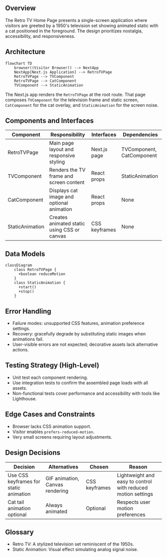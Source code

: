 ## Overview
The Retro TV Home Page presents a single-screen application where visitors are greeted by a 1950's television set showing animated static with a cat positioned in the foreground. The design prioritizes nostalgia, accessibility, and responsiveness.

## Architecture
```mermaid
flowchart TD
    browser((Visitor Browser)) --> NextApp
    NextApp[Next.js Application] --> RetroTVPage
    RetroTVPage --> TVComponent
    RetroTVPage --> CatComponent
    TVComponent --> StaticAnimation
```

The Next.js app renders the `RetroTVPage` at the root route. That page composes `TVComponent` for the television frame and static screen, `CatComponent` for the cat overlay, and `StaticAnimation` for the screen noise.

## Components and Interfaces
| Component        | Responsibility                          | Interfaces    | Dependencies |
|------------------|-----------------------------------------|---------------|--------------|
| RetroTVPage      | Main page layout and responsive styling | Next.js page  | TVComponent, CatComponent |
| TVComponent      | Renders the TV frame and screen content | React props   | StaticAnimation |
| CatComponent     | Displays cat image and optional animation | React props   | None |
| StaticAnimation  | Creates animated static using CSS or canvas | CSS keyframes | None |

## Data Models
```mermaid
classDiagram
    class RetroTVPage {
      +boolean reduceMotion
    }
    class StaticAnimation {
      +start()
      +stop()
    }
```

## Error Handling
* Failure modes: unsupported CSS features, animation preference settings.
* Recovery: gracefully degrade by substituting static images when animations fail.
* User-visible errors are not expected; decorative assets lack alternative actions.

## Testing Strategy (High-Level)
* Unit test each component rendering.
* Use integration tests to confirm the assembled page loads with all assets.
* Non-functional tests cover performance and accessibility with tools like Lighthouse.

## Edge Cases and Constraints
* Browser lacks CSS animation support.
* Visitor enables `prefers-reduced-motion`.
* Very small screens requiring layout adjustments.

## Design Decisions
| Decision | Alternatives | Chosen | Reason |
|----------|-------------|--------|-------|
| Use CSS keyframes for static animation | GIF animation, Canvas rendering | CSS keyframes | Lightweight and easy to control with reduced motion settings |
| Cat tail animation optional | Always animated | Optional | Respects user motion preferences |

## Glossary
* Retro TV: A stylized television set reminiscent of the 1950s.
* Static Animation: Visual effect simulating analog signal noise.
